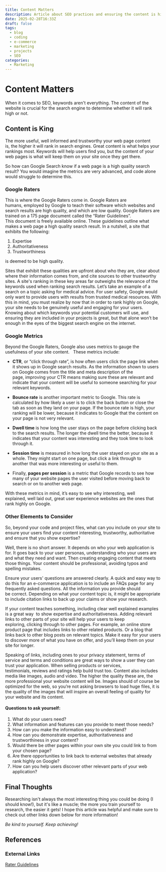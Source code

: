 ```yaml
---
title: Content Matters
description: Article about SEO practices and ensuring the content is high quality and useful to users.
date: 2025-02-28T16:33Z
draft: false
tags:
  - blog
  - coding
  - e-commerce
  - marketing
  - projects
  - SEO
categories:
  - Marketing
---
```


# Content Matters

When it comes to SEO, keywords aren't everything. The content of the website is crucial for the search engine to determine whether it will rank high or not.

## Content is King

The more useful, well informed and trustworthy your web page content is, the higher it will rank in search engines. Great content is what helps your rankings most. Keywords will help users find you, but the content of your web pages is what will keep them on your site once they get there. 

So how can Google Search know if a web page is a high quality search result? You would imagine the metrics are very advanced, and code alone would struggle to determine this. 

### Google Raters

This is where the Google Raters come in. Google Raters are humans, employed by Google to teach their software which websites and search results are high quality, and which are low quality. Google Raters are trained on a 175 page document called the “Rater Guidelines”. This document is freely available online. These guidelines outline what makes a web page a high quality search result. In a nutshell, a site that exhibits the following:

1. Expertise
2. Authoritativeness
3. Trustworthiness 

is deemed to be high quality.

Sites that exhibit these qualities are upfront about who they are, clear about where their information comes from, and cite sources to other trustworthy sites. A site's ranking in these key areas far outweighs the relevance of the keywords used when ranking search results. Let’s take an example of a search on a topic asking for medical advice. For user safety, Google would only want to provide users with results from trusted medical resources. With this in mind, you must realize by now that in order to rank highly on Google, your site needs to be genuinely useful and engaging for your users. Knowing about which keywords your potential customers will use, and ensuring they are included in your projects is great, but that alone won’t be enough in the eyes of the biggest search engine on the internet. 

### Google Metrics

Beyond the Google Raters, Google also uses metrics to gauge the usefulness of your site content.  
These metrics include:

* **CTR**, or “click through rate”, is how often users click the page link when it shows up in Google search results. As the information shown to users on Google comes from the title and meta description of the page, improving your CTR means making sure these are relevant and indicate that your content will be useful to someone searching for your relevant keywords.

* **Bounce rate** is another important metric to Google. This rate is calculated by how likely a user is to click the back button or close the tab as soon as they land on your page. If the bounce rate is high, your ranking will be lower, because it indicates to Google that the content on your page is not very relevant.

* **Dwell time** is how long the user stays on the page before clicking back to the search results. The longer the dwell time the better, because it indicates that your content was interesting and they took time to look through it.

* **Session time** is measured in how long the user stayed on your site as a whole. They might start on one page, but click a link through to another that was more interesting or useful to them.

* Finally, **pages per session** is a metric that Google records to see how many of your website pages the user visited before moving back to search or on to another web page.


With these metrics in mind, it’s easy to see why interesting, well explained, well laid out, great user experience websites are the ones that rank highly on Google.

### Other Elements to Consider

So, beyond your code and project files, what can you include on your site to ensure your users find your content interesting, trustworthy, authoritative and ensure that you show expertise?

Well, there is no short answer. It depends on who your web application is for. It goes back to your user personas, understanding who your users are and what they need and want. Then creating engaging content that meets those things. Your content should be professional, avoiding typos and spelling mistakes. 

Ensure your users' questions are answered clearly. A quick and easy way to do this for an e-commerce application is to include an FAQs page for any frequently asked questions. All the information you provide should be correct. Depending on what your content topic is, it might be appropriate to include citation links to back up your claims or show your research. 

If your content teaches something, including clear well explained examples is a great way  to show expertise and authoritativeness. Adding relevant links to other parts of your site will help your users to keep exploring, clicking through to other pages. For example, an online store product page that includes links to other related products. Or a blog that links back to other blog posts on relevant topics. Make it easy for your users to discover more of what you have on offer, and you’ll keep them on your site for longer.

Speaking of links, including ones to your privacy statement, terms of service and terms and conditions are great ways to show a user they can trust your application. When selling products or services, testimonials, reviews and ratings help build trust too. Content also includes media like images, audio and video. The higher the quality these are, the more professional your website content will be. Images should of course be optimized for the web, so you’re not asking browsers to load huge files, it is the quality of the images that will inspire an overall feeling of quality for your website and its content.

#### Questions to ask yourself:

1. What do your users need?
2. What information and features can you provide to meet those needs?
3. How can you make the information easy to understand?
4. How can you demonstrate expertise, authoritativeness and trustworthiness in your content?
5. Would there be other pages within your own site you could link to from your chosen page?
6. Are there opportunities to link back to external websites that already rank highly on Google?
7. How can you help users discover other relevant parts of your web application?

## Final Thoughts

Researching isn't always the most interesting thing you could be doing (I should know!), but it's like a muscle; the more you train yourself to research, the easier it gets! I hope this article was helpful and make sure to check out other links down below for more information!


*Be kind to yourself. Keep achieving!*
## References

### External Links

[Rater Guidelines](https://static.googleusercontent.com/media/guidelines.raterhub.com/en//searchqualityevaluatorguidelines.pdf)
